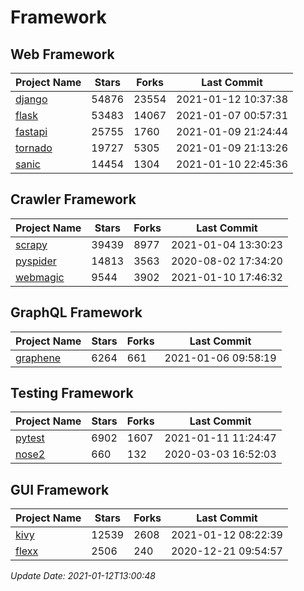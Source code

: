 # Framework

## Web Framework
| Project Name | Stars | Forks | Last Commit |
| ------------ | ----- | ----- | ----------- |
| [django](https://github.com/django/django) | 54876 | 23554 | 2021-01-12 10:37:38 |
| [flask](https://github.com/pallets/flask) | 53483 | 14067 | 2021-01-07 00:57:31 |
| [fastapi](https://github.com/tiangolo/fastapi) | 25755 | 1760 | 2021-01-09 21:24:44 |
| [tornado](https://github.com/tornadoweb/tornado) | 19727 | 5305 | 2021-01-09 21:13:26 |
| [sanic](https://github.com/sanic-org/sanic) | 14454 | 1304 | 2021-01-10 22:45:36 |

## Crawler Framework
| Project Name | Stars | Forks | Last Commit |
| ------------ | ----- | ----- | ----------- |
| [scrapy](https://github.com/scrapy/scrapy) | 39439 | 8977 | 2021-01-04 13:30:23 |
| [pyspider](https://github.com/binux/pyspider) | 14813 | 3563 | 2020-08-02 17:34:20 |
| [webmagic](https://github.com/code4craft/webmagic) | 9544 | 3902 | 2021-01-10 17:46:32 |

## GraphQL Framework
| Project Name | Stars | Forks | Last Commit |
| ------------ | ----- | ----- | ----------- |
| [graphene](https://github.com/graphql-python/graphene) | 6264 | 661 | 2021-01-06 09:58:19 |

## Testing Framework
| Project Name | Stars | Forks | Last Commit |
| ------------ | ----- | ----- | ----------- |
| [pytest](https://github.com/pytest-dev/pytest) | 6902 | 1607 | 2021-01-11 11:24:47 |
| [nose2](https://github.com/nose-devs/nose2) | 660 | 132 | 2020-03-03 16:52:03 |

## GUI Framework
| Project Name | Stars | Forks | Last Commit |
| ------------ | ----- | ----- | ----------- |
| [kivy](https://github.com/kivy/kivy) | 12539 | 2608 | 2021-01-12 08:22:39 |
| [flexx](https://github.com/flexxui/flexx) | 2506 | 240 | 2020-12-21 09:54:57 |

*Update Date: 2021-01-12T13:00:48*